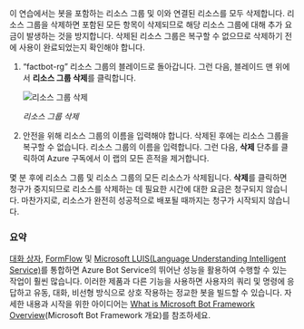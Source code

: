 이 연습에서는 봇을 포함하는 리소스 그룹 및 이와 연결된 리소스를 모두 삭제합니다. 리소스 그룹을 삭제하면 포함된 모든 항목이 삭제되므로 해당 리소스 그룹에 대해 추가 요금이 발생하는 것을 방지합니다. 삭제된 리소스 그룹은 복구할 수 없으므로 삭제하기 전에 사용이 완료되었는지 확인해야 합니다.

1. “factbot-rg” 리소스 그룹의 블레이드로 돌아갑니다. 그런 다음, 블레이드 맨 위에서 **리소스 그룹 삭제**를 클릭합니다.

    ![리소스 그룹 삭제](../images/delete-resource-group.png)

    _리소스 그룹 삭제_

1. 안전을 위해 리소스 그룹의 이름을 입력해야 합니다. 삭제된 후에는 리소스 그룹을 복구할 수 없습니다. 리소스 그룹의 이름을 입력합니다. 그런 다음, **삭제** 단추를 클릭하여 Azure 구독에서 이 랩의 모든 흔적을 제거합니다.

몇 분 후에 리소스 그룹 및 리소스 그룹의 모든 리소스가 삭제됩니다. **삭제**를 클릭하면 청구가 중지되므로 리소스를 삭제하는 데 필요한 시간에 대한 요금은 청구되지 않습니다. 마찬가지로, 리소스가 완전히 성공적으로 배포될 때까지는 청구가 시작되지 않습니다.

### <a name="summary"></a>요약

[대화 상자](http://aihelpwebsite.com/Blog/EntryId/9/Introduction-To-Using-Dialogs-With-The-Microsoft-Bot-Framework), [FormFlow](https://blogs.msdn.microsoft.com/uk_faculty_connection/2016/07/14/building-a-microsoft-bot-using-microsoft-bot-framework-using-formflow/) 및 [Microsoft LUIS(Language Understanding Intelligent Service)](https://docs.botframework.com/node/builder/guides/understanding-natural-language/)를 통합하면 Azure Bot Service의 뛰어난 성능을 활용하여 수행할 수 있는 작업이 훨씬 많습니다. 이러한 제품과 다른 기능을 사용하면 사용자의 쿼리 및 명령에 응답하고 유동, 대화, 비선형 방식으로 상호 작용하는 정교한 봇을 빌드할 수 있습니다. 자세한 내용과 시작을 위한 아이디어는 [What is Microsoft Bot Framework Overview](https://blogs.msdn.microsoft.com/uk_faculty_connection/2016/04/05/what-is-microsoft-bot-framework-overview/)(Microsoft Bot Framework 개요)를 참조하세요.